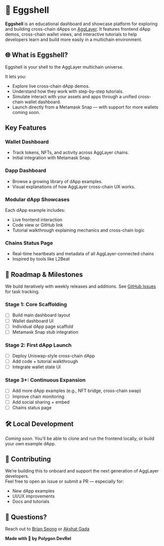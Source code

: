 # 🥚 Eggshell

**Eggshell** is an educational dashboard and showcase platform for exploring and building cross-chain dApps on [AggLayer](https://github.com/agglayer). It features frontend dApp demos, cross-chain wallet views, and interactive tutorials to help developers learn and build more easily in a multichain environment.

## 🌐 What is Eggshell?

Eggshell is your shell to the AggLayer multichain universe.

It lets you:
- Explore live cross-chain dApp demos.
- Understand how they work with step-by-step tutorials.
- Simulate interact with your assets and apps through a unified cross-chain wallet dashboard.
- Launch directly from a Metamask Snap — with support for more wallets coming soon.

## Key Features

### Wallet Dashboard
- Track tokens, NFTs, and activity across AggLayer chains.
- Initial integration with Metamask Snap.

### Dapp Dashboard
- Browse a growing library of dApp examples.
- Visual explanations of how AggLayer cross-chain UX works.

### Modular dApp Showcases
Each dApp example includes:
- Live frontend interaction
- Code view or GitHub link
- Tutorial walkthrough explaining mechanics and cross-chain logic

### Chains Status Page
- Real-time heartbeats and metadata of all AggLayer-connected chains
- Inspired by tools like L2Beat

## 🚀 Roadmap & Milestones

We build iteratively with weekly releases and additions. See [GitHub Issues](#) for task tracking.

### Stage 1: Core Scaffolding
- [ ] Build main dashboard layout
- [ ] Wallet dashboard UI
- [ ] Individual dApp page scaffold
- [ ] Metamask Snap stub integration

### Stage 2: First dApp Launch
- [ ] Deploy Uniswap-style cross-chain dApp
- [ ] Add code + tutorial walkthrough
- [ ] Integrate wallet state UI

### Stage 3+: Continuous Expansion
- [ ] Add more dApp examples (e.g., NFT bridge, cross-chain swap)
- [ ] Improve chain monitoring
- [ ] Add social sharing + embed
- [ ] Chains status page

## 🛠 Local Development

_Coming soon._ You’ll be able to clone and run the frontend locally, or build your own example dApp.

## 🤝 Contributing

We’re building this to onboard and support the next generation of AggLayer developers.  
Feel free to open an issue or submit a PR — especially for:
- New dApp examples
- UI/UX improvements
- Docs and tutorials

## 📣 Questions?

Reach out to [Brian Seong](https://x.com/BrianSeong99) or [Akshat Gada](https://x.com/gada_akshat)

**Made with 💜 by Polygon DevRel**
